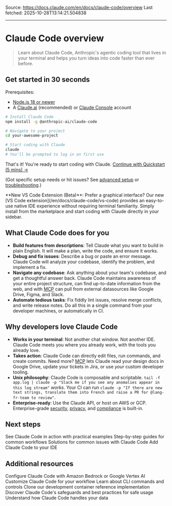 Source: https://docs.claude.com/en/docs/claude-code/overview
Last fetched: 2025-10-28T13:14:21.504838

---

# Claude Code overview

> Learn about Claude Code, Anthropic's agentic coding tool that lives in your terminal and helps you turn ideas into code faster than ever before.

## Get started in 30 seconds

Prerequisites:

* [Node.js 18 or newer](https://nodejs.org/en/download/)
* A [Claude.ai](https://claude.ai) (recommended) or [Claude Console](https://console.anthropic.com/) account

```bash  theme={null}
# Install Claude Code
npm install -g @anthropic-ai/claude-code

# Navigate to your project
cd your-awesome-project

# Start coding with Claude
claude
# You'll be prompted to log in on first use
```

That's it! You're ready to start coding with Claude. [Continue with Quickstart (5 mins) →](/en/docs/claude-code/quickstart)

(Got specific setup needs or hit issues? See [advanced setup](/en/docs/claude-code/setup) or [troubleshooting](/en/docs/claude-code/troubleshooting).)

<Note>
  **New VS Code Extension (Beta)**: Prefer a graphical interface? Our new [VS Code extension](/en/docs/claude-code/vs-code) provides an easy-to-use native IDE experience without requiring terminal familiarity. Simply install from the marketplace and start coding with Claude directly in your sidebar.
</Note>

## What Claude Code does for you

* **Build features from descriptions**: Tell Claude what you want to build in plain English. It will make a plan, write the code, and ensure it works.
* **Debug and fix issues**: Describe a bug or paste an error message. Claude Code will analyze your codebase, identify the problem, and implement a fix.
* **Navigate any codebase**: Ask anything about your team's codebase, and get a thoughtful answer back. Claude Code maintains awareness of your entire project structure, can find up-to-date information from the web, and with [MCP](/en/docs/claude-code/mcp) can pull from external datasources like Google Drive, Figma, and Slack.
* **Automate tedious tasks**: Fix fiddly lint issues, resolve merge conflicts, and write release notes. Do all this in a single command from your developer machines, or automatically in CI.

## Why developers love Claude Code

* **Works in your terminal**: Not another chat window. Not another IDE. Claude Code meets you where you already work, with the tools you already love.
* **Takes action**: Claude Code can directly edit files, run commands, and create commits. Need more? [MCP](/en/docs/claude-code/mcp) lets Claude read your design docs in Google Drive, update your tickets in Jira, or use *your* custom developer tooling.
* **Unix philosophy**: Claude Code is composable and scriptable. `tail -f app.log | claude -p "Slack me if you see any anomalies appear in this log stream"` *works*. Your CI can run `claude -p "If there are new text strings, translate them into French and raise a PR for @lang-fr-team to review"`.
* **Enterprise-ready**: Use the Claude API, or host on AWS or GCP. Enterprise-grade [security](/en/docs/claude-code/security), [privacy](/en/docs/claude-code/data-usage), and [compliance](https://trust.anthropic.com/) is built-in.

## Next steps

<CardGroup>
  <Card title="Quickstart" icon="rocket" href="/en/docs/claude-code/quickstart">
    See Claude Code in action with practical examples
  </Card>

  <Card title="Common workflows" icon="graduation-cap" href="/en/docs/claude-code/common-workflows">
    Step-by-step guides for common workflows
  </Card>

  <Card title="Troubleshooting" icon="wrench" href="/en/docs/claude-code/troubleshooting">
    Solutions for common issues with Claude Code
  </Card>

  <Card title="IDE setup" icon="laptop" href="/en/docs/claude-code/ide-integrations">
    Add Claude Code to your IDE
  </Card>
</CardGroup>

## Additional resources

<CardGroup>
  <Card title="Host on AWS or GCP" icon="cloud" href="/en/docs/claude-code/third-party-integrations">
    Configure Claude Code with Amazon Bedrock or Google Vertex AI
  </Card>

  <Card title="Settings" icon="gear" href="/en/docs/claude-code/settings">
    Customize Claude Code for your workflow
  </Card>

  <Card title="Commands" icon="terminal" href="/en/docs/claude-code/cli-reference">
    Learn about CLI commands and controls
  </Card>

  <Card title="Reference implementation" icon="code" href="https://github.com/anthropics/claude-code/tree/main/.devcontainer">
    Clone our development container reference implementation
  </Card>

  <Card title="Security" icon="shield" href="/en/docs/claude-code/security">
    Discover Claude Code's safeguards and best practices for safe usage
  </Card>

  <Card title="Privacy and data usage" icon="lock" href="/en/docs/claude-code/data-usage">
    Understand how Claude Code handles your data
  </Card>
</CardGroup>